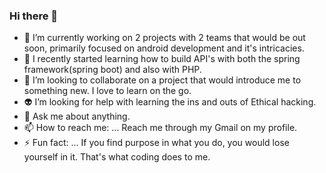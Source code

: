 ### Hi there 👋



- 🔭 I’m currently working on 2 projects with 2 teams that would be out soon, primarily focused on android development and it's intricacies.
- 🌱 I recently started learning how to build API's with both the spring framework(spring boot) and also with PHP.
- 👯 I’m looking to collaborate on a project that would introduce me to something new. I love to learn on the go.
- 👽 I’m looking for help with learning the ins and outs of Ethical hacking.
- 💬 Ask me about anything.
- 📫 How to reach me: ... Reach me through my Gmail on my profile.
- ⚡ Fun fact: ... If you find purpose in what you do, you would lose yourself in it. That's what coding does to me.

